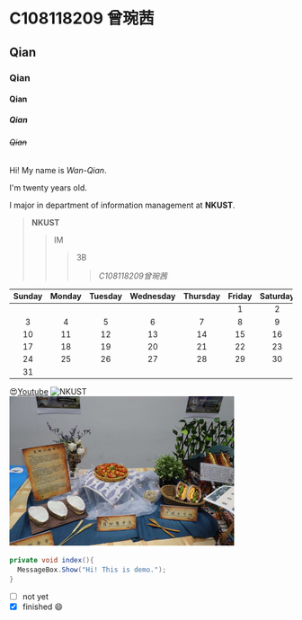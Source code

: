 # C108118209 曾琬茜
## Qian
### Qian
#### Qian
##### Qian
###### ~~Qian~~ 
Hi! My name is *Wan-Qian*. 

I'm twenty years old.

I major in department of information management at **NKUST**. 

> **NKUST**
>> IM
>>> 3B
>>>> *C108118209曾琬茜*

| Sunday | Monday | Tuesday | Wednesday | Thursday | Friday | Saturday |
| :-----:|:------:| :------:| :--------:| :-------:|:------:| :-------:|
|    |    |    |    |    | 1  |  2 |
|  3 |  4 |  5 |  6 |  7 | 8  |  9 |
|  10 |  11 |  12 |  13 |  14 | 15  |  16 |
|  17 |  18 |  19 |  20 |  21 | 22  |  23 |
|  24 |  25 |  26 |  27 |  28 | 29  |  30 |
|  31 |     |     |     |     |     |     |


😍[Youtube](https://youtube.com.tw)
![NKUST](https://www.nkust.edu.tw/var/file/0/1000/img/513/182513897.png "NKUST")
![NKUST_cook](https://github.com/ZengWQian/C108118209/blob/main/cook.jpg?raw=true "cook")

```csharp
private void index(){
  MessageBox.Show("Hi! This is demo.");
}
``` 



- [ ] not yet
- [X] finished 😄
